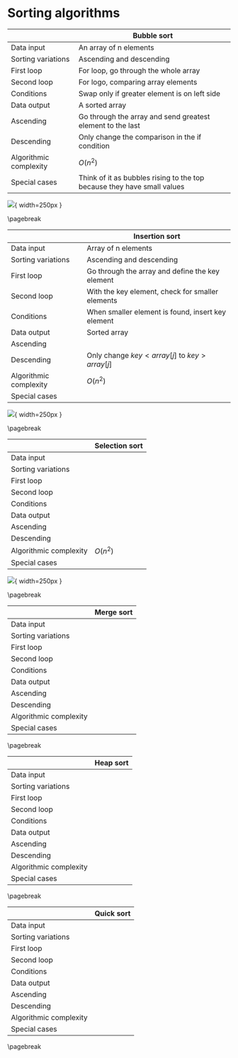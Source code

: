 # Sorting algorithms

|                        | Bubble sort                                                             |
| ---------------------- | ----------------------------------------------------------------------- |
| Data input             | An array of n elements                                                  |
| Sorting variations     | Ascending and descending                                                |
| First loop             | For loop, go through the whole array                                    |
| Second loop            | For logo, comparing array elements                                      |
| Conditions             | Swap only if greater element is on left side                            |
| Data output            | A sorted array                                                          |
| Ascending              | Go through the array and send greatest element to the last              |
| Descending             | Only change the comparison in the if condition                          |
| Algorithmic complexity | $O(n^2)$                                                                |
| Special cases          | Think of it as bubbles rising to the top because they have small values |

![](18_05_2021_10.19.png){ width=250px }

\pagebreak

|                        | Insertion sort                                    |
| ---------------------- | ------------------------------------------------- |
| Data input             | Array of n elements                               |
| Sorting variations     | Ascending and descending                          |
| First loop             | Go through the array and define the key element   |
| Second loop            | With the key element, check for smaller elements  |
| Conditions             | When smaller element is found, insert key element |
| Data output            | Sorted array                                      |
| Ascending              |                                                   |
| Descending             | Only change $key<array[j]$ to $key>array[j]$      |
| Algorithmic complexity | $O(n^2)$                                          |
| Special cases          |                                                   |

![](18_05_2021_10.20.png){ width=250px }

\pagebreak

|                        | Selection sort |
| ---------------------- | -------------- |
| Data input             |                |
| Sorting variations     |                |
| First loop             |                |
| Second loop            |                |
| Conditions             |                |
| Data output            |                |
| Ascending              |                |
| Descending             |                |
| Algorithmic complexity | $O(n^2)$       |
| Special cases          |                |

![](18_05_2021_10.39.png){ width=250px }

\pagebreak

|                        | Merge sort |
| ---------------------- | ---------- |
| Data input             |            |
| Sorting variations     |            |
| First loop             |            |
| Second loop            |            |
| Conditions             |            |
| Data output            |            |
| Ascending              |            |
| Descending             |            |
| Algorithmic complexity |            |
| Special cases          |            |

\pagebreak

|                        | Heap sort |
| ---------------------- | --------- |
| Data input             |           |
| Sorting variations     |           |
| First loop             |           |
| Second loop            |           |
| Conditions             |           |
| Data output            |           |
| Ascending              |           |
| Descending             |           |
| Algorithmic complexity |           |
| Special cases          |           |

\pagebreak

|                        | Quick sort |
| ---------------------- | ---------- |
| Data input             |            |
| Sorting variations     |            |
| First loop             |            |
| Second loop            |            |
| Conditions             |            |
| Data output            |            |
| Ascending              |            |
| Descending             |            |
| Algorithmic complexity |            |
| Special cases          |            |

\pagebreak